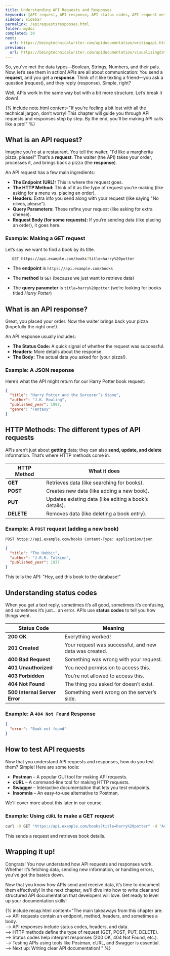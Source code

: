 ```yaml
---
title: Understanding API Requests and Responses
keywords: [API request, API response, API status codes, API request methods, HTTP methods, API response structure, API documentation, API endpoints, API headers, API authentication, API query parameters, JSON API response, XML API response, API testing, API best practices, REST API, API examples, API guide]
sidebar: sidebar
permalink: /apirequestsresponses.html
folder: mydoc
completed: 30
next:
  url: https://beingtechnicalwriter.com/apidocumentation/writingapi.html
previous:
  url: https://beingtechnicalwriter.com/apidocumentation/visualizingdatatypes.html
---
```


So, you’ve met the data types—Boolean, Strings, Numbers, and their pals. Now, let’s see them in action! APIs are all about communication: You send a **request**, and you get a **response**. Think of it like texting a friend—you ask a question (request), and they reply (response). Simple, right? 

Well, APIs work in the same way but with a bit more structure. Let’s break it down!

{% include note.html content="If you’re feeling a bit lost with all the technical jargon, don’t worry! This chapter will guide you through API requests and responses step by step. By the end, you'll be making API calls like a pro!" %}

## What is an API request?

Imagine you're at a restaurant. You tell the waiter, "I'd like a margherita pizza, please!" That’s a **request**. The waiter (the API) takes your order, processes it, and brings back a pizza (the **response**).

An API request has a few main ingredients:
- **The Endpoint (URL):** This is where the request goes.
- **The HTTP Method:** Think of it as the type of request you’re making (like asking for a menu vs. placing an order).
- **Headers:** Extra info you send along with your request (like saying "No olives, please").
- **Query Parameters:** These refine your request (like asking for extra cheese).
- **Request Body (for some requests):** If you’re sending data (like placing an order), it goes here.

### Example: Making a GET request
Let’s say we want to find a book by its title.

```sh
   GET https://api.example.com/books?title=harry%20potter
   ```

- The **endpoint** is `https://api.example.com/books`
- The **method** is `GET` (because we just want to retrieve data)
- The **query parameter** is `title=harry%20potter` (we’re looking for books titled *Harry Potter*)

  <script async src="https://pagead2.googlesyndication.com/pagead/js/adsbygoogle.js?client=ca-pub-7149683584202371"
      crossorigin="anonymous"></script>
  <!-- AddTitleOne -->
  <ins class="adsbygoogle"
      style="display:block"
      data-ad-client="ca-pub-7149683584202371"
      data-ad-slot="7422872052"
      data-ad-format="auto"
      data-full-width-responsive="true"></ins>
  <script>
      (adsbygoogle = window.adsbygoogle || []).push({});
  </script>


## What is an API response?

Great, you placed your order. Now the waiter brings back your pizza (hopefully the right one!). 

An API response usually includes:
- **The Status Code:** A quick signal of whether the request was successful.
- **Headers:** More details about the response.
- **The Body:** The actual data you asked for (your pizza!).

### Example: A JSON response
Here’s what the API might return for our Harry Potter book request:

```json
{
  "title": "Harry Potter and the Sorcerer’s Stone",
  "author": "J.K. Rowling",
  "published_year": 1997,
  "genre": "Fantasy"
}
```

## HTTP Methods: The different types of API requests

APIs aren’t just about **getting** data; they can also **send, update, and delete** information. That’s where HTTP methods come in.

| HTTP Method | What it does |
|-------------|-------------|
| **GET** | Retrieves data (like searching for books). |
| **POST** | Creates new data (like adding a new book). |
| **PUT** | Updates existing data (like editing a book’s details). |
| **DELETE** | Removes data (like deleting a book entry). |

### Example: A `POST` request (adding a new book)

```sh
POST https://api.example.com/books Content-Type: application/json
```

```json
{
  "title": "The Hobbit",
  "author": "J.R.R. Tolkien",
  "published_year": 1937
}
```

This tells the API: "Hey, add this book to the database!"

## Understanding status codes

When you get a text reply, sometimes it’s all good, sometimes it’s confusing, and sometimes it’s just... an error. APIs use **status codes** to tell you how things went.

| **Status Code** | **Meaning** |
|---------------|------------|
| **200 OK** | Everything worked!|
| **201 Created** | Your request was successful, and new data was created. |
| **400 Bad Request** | Something was wrong with your request. |
| **401 Unauthorized** | You need permission to access this. |
| **403 Forbidden** | You’re not allowed to access this. |
| **404 Not Found** | The thing you asked for doesn’t exist. |
| **500 Internal Server Error** | Something went wrong on the server’s side. |

### Example: A `404 Not Found` Response
```json
{
  "error": "Book not found"
}
```

## How to test API requests

Now that you understand API requests and responses, how do you test them? Simple! Here are some tools:

- **Postman** – A popular GUI tool for making API requests.
- **cURL** – A command-line tool for making HTTP requests.
- **Swagger** – Interactive documentation that lets you test endpoints.
- **Insomnia** – An easy-to-use alternative to Postman.

We'll cover more about this later in our course.

### Example: Using `cURL` to make a GET request

```sh
curl -X GET "https://api.example.com/books?title=harry%20potter" -H "Accept: application/json"
```
This sends a request and retrieves book details.

## Wrapping it up!
Congrats! You now understand how API requests and responses work. Whether it’s fetching data, sending new information, or handling errors, you’ve got the basics down.

Now that you know how APIs send and receive data, it’s time to document them effectively! In the next chapter, we’ll dive into how to write clear and structured API documentation that developers will love. Get ready to level up your documentation skills!

{% include recap.html content="The main takeaways from this chapter are: <br> --> API requests contain an endpoint, method, headers, and sometimes a body. <br> --> API responses include status codes, headers, and data. <br> --> HTTP methods define the type of request (GET, POST, PUT, DELETE). <br> --> Status codes help interpret responses (200 OK, 404 Not Found, etc.). <br> --> Testing APIs using tools like Postman, cURL, and Swagger is essential. <br> --> Next up: Writing clear API documentation! " %}